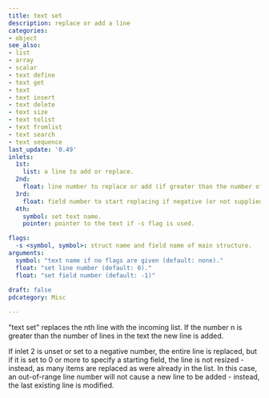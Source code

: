 ```yaml
---
title: text set
description: replace or add a line
categories:
- object
see_also:
- list
- array
- scalar
- text define
- text get
- text 
- text insert
- text delete
- text size
- text tolist
- text fromlist
- text search
- text sequence
last_update: '0.49'
inlets:
  1st:
    list: a line to add or replace.
  2nd:
    float: line number to replace or add (if greater than the number of lines).
  3rd:
    float: field number to start replacing if negative (or not supplied), replace whole line.
  4th:
    symbol: set text name.
    pointer: pointer to the text if -s flag is used.

flags:
  -s <symbol, symbol>: struct name and field name of main structure.
arguments:
  symbol: "text name if no flags are given (default: none)."
  float: "set line number (default: 0)."
  float: "set field number (default: -1)"
  
draft: false
pdcategory: Misc

---
```


"text set" replaces the nth line with the incoming list. If the number n is greater than the number of lines in the text the new line is added.

If inlet 2 is unset or set to a negative number, the entire line is replaced, but if it is set to 0 or more to specify a starting field, the line is not resized - instead, as many items are replaced as were already in the list. In this case, an out-of-range line number will not cause a new line to be added - instead, the last existing line is modified.
